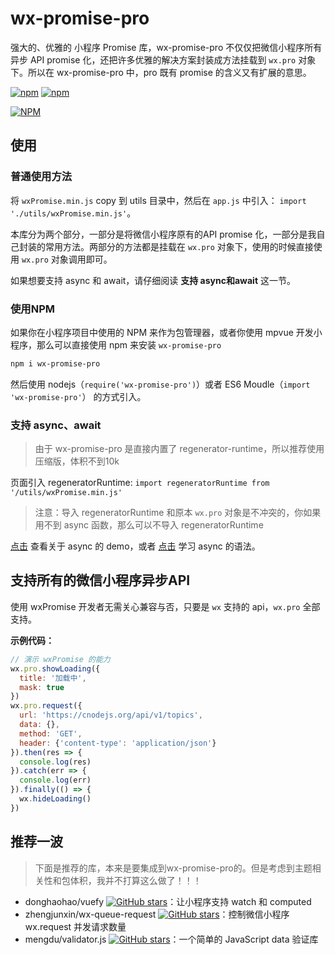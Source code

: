 # wx-promise-pro

强大的、优雅的 小程序 Promise 库，wx-promise-pro 不仅仅把微信小程序所有异步 API promise 化，还把许多优雅的解决方案封装成方法挂载到 `wx.pro` 对象下。所以在 wx-promise-pro 中，pro 既有 promise 的含义又有扩展的意思。

[![npm](https://img.shields.io/npm/v/wx-promise-pro.svg)](https://www.npmjs.com/package/wx-promise-pro) [![npm](https://img.shields.io/npm/dm/wx-promise-pro.svg)](https://www.npmjs.com/package/wx-promise-pro)

[![NPM](https://nodei.co/npm/wx-promise-pro.png?compact=true)](https://nodei.co/npm/wx-promise-pro/)

## 使用

### 普通使用方法

将 `wxPromise.min.js` copy 到 utils 目录中，然后在 `app.js` 中引入： `import './utils/wxPromise.min.js'`。

本库分为两个部分，一部分是将微信小程序原有的API promise 化，一部分是我自己封装的常用方法。两部分的方法都是挂载在 `wx.pro` 对象下，使用的时候直接使用 `wx.pro` 对象调用即可。

如果想要支持 async 和 await，请仔细阅读 **支持 async和await** 这一节。

### 使用NPM

如果你在小程序项目中使用的 NPM 来作为包管理器，或者你使用 mpvue 开发小程序，那么可以直接使用 npm 来安装 `wx-promise-pro`

```bash
npm i wx-promise-pro
```

然后使用 nodejs（`require('wx-promise-pro')`）或者 ES6 Moudle（`import 'wx-promise-pro'`） 的方式引入。

### 支持 async、await

> 由于 wx-promise-pro 是直接内置了 regenerator-runtime，所以推荐使用压缩版，体积不到10k

页面引入 regeneratorRuntime: `import regeneratorRuntime from '/utils/wxPromise.min.js'`

> 注意：导入 regeneratorRuntime 和原本 `wx.pro` 对象是不冲突的，你如果用不到 async 函数，那么可以不导入 regeneratorRuntime

[点击](./detail/async.md) 查看关于 async 的 demo，或者 [点击](http://es6.ruanyifeng.com/#docs/async) 学习 async 的语法。

## 支持所有的微信小程序异步API

使用 wxPromise 开发者无需关心兼容与否，只要是 `wx` 支持的 api，`wx.pro` 全部支持。

**示例代码：**

```js
// 演示 wxPromise 的能力
wx.pro.showLoading({
  title: '加载中',
  mask: true
})
wx.pro.request({
  url: 'https://cnodejs.org/api/v1/topics',
  data: {},
  method: 'GET',
  header: {'content-type': 'application/json'}
}).then(res => {
  console.log(res)
}).catch(err => {
  console.log(err)
}).finally(() => {
  wx.hideLoading()
})
```

## 推荐一波

> 下面是推荐的库，本来是要集成到wx-promise-pro的。但是考虑到主题相关性和包体积，我并不打算这么做了！！！

- donghaohao/vuefy [![GitHub stars](https://img.shields.io/github/stars/donghaohao/vuefy.svg?style=social&label=Stars)](https://github.com/donghaohao/vuefy)：让小程序支持 watch 和 computed
- zhengjunxin/wx-queue-request [![GitHub stars](https://img.shields.io/github/stars/zhengjunxin/wx-queue-request.svg?style=social&label=Stars)](https://github.com/zhengjunxin/wx-queue-request)：控制微信小程序 wx.request 并发请求数量
- mengdu/validator.js [![GitHub stars](https://img.shields.io/github/stars/mengdu/validator.js.svg?style=social&label=Stars)](https://github.com/mengdu/validator.js)：一个简单的 JavaScript data 验证库
